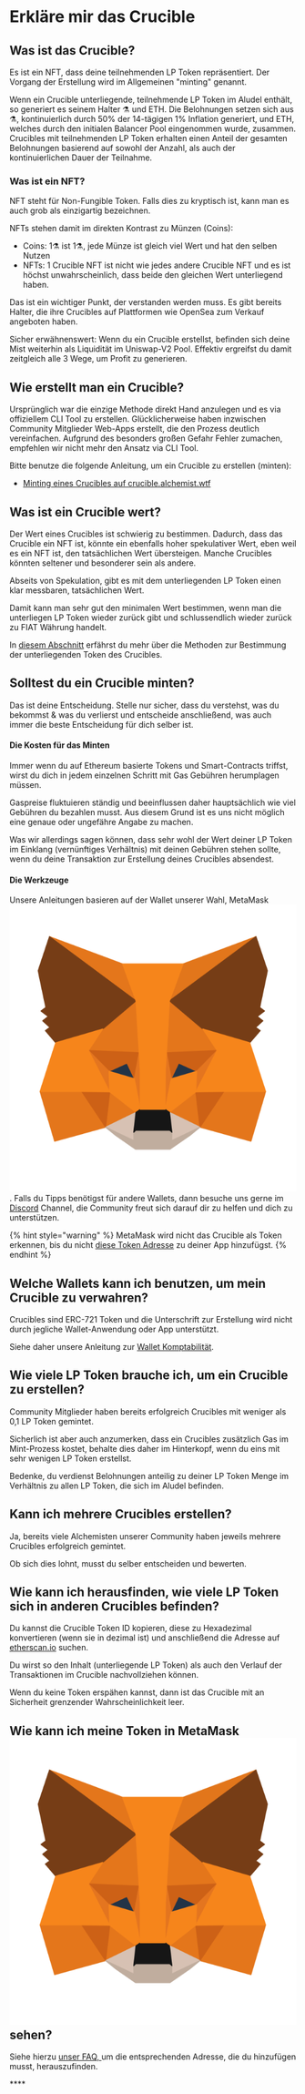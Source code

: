 # Erkläre mir das Crucible

## Was ist das Crucible?

Es ist ein NFT, dass deine teilnehmenden LP Token repräsentiert. Der Vorgang der Erstellung wird im Allgemeinen "minting" genannt.

Wenn ein Crucible unterliegende, teilnehmende LP Token im Aludel enthält, so generiert es seinem Halter ⚗️ und ETH. Die Belohnungen setzen sich aus ⚗️, kontinuierlich durch 50% der 14-tägigen 1% Inflation generiert, und ETH, welches durch den initialen Balancer Pool eingenommen wurde, zusammen. Crucibles mit teilnehmenden LP Token erhalten einen Anteil der gesamten Belohnungen basierend auf sowohl der Anzahl, als auch der kontinuierlichen Dauer der Teilnahme.

### Was ist ein NFT?

NFT steht für Non-Fungible Token. Falls dies zu kryptisch ist, kann man es auch grob als einzigartig bezeichnen.

NFTs stehen damit im direkten Kontrast zu Münzen \(Coins\):

* Coins: 1⚗️ ist 1⚗️, jede Münze ist gleich viel Wert und hat den selben Nutzen
* NFTs: 1 Crucible NFT ist nicht wie jedes andere Crucible NFT und es ist höchst unwahrscheinlich, dass beide den gleichen Wert unterliegend haben.

Das ist ein wichtiger Punkt, der verstanden werden muss. Es gibt bereits Halter, die ihre Crucibles auf Plattformen wie OpenSea zum Verkauf angeboten haben.

Sicher erwähnenswert: Wenn du ein Crucible erstellst, befinden sich deine Mist weiterhin als Liquidität im Uniswap-V2 Pool. Effektiv ergreifst du damit zeitgleich alle 3 Wege, um Profit zu generieren.

## Wie erstellt man ein Crucible?

Ursprünglich war die einzige Methode direkt Hand anzulegen und es via offiziellem CLI Tool zu erstellen. Glücklicherweise haben inzwischen Community Mitglieder Web-Apps erstellt, die den Prozess deutlich vereinfachen. Aufgrund des besonders großen Gefahr Fehler zumachen, empfehlen wir nicht mehr den Ansatz via CLI Tool. 

Bitte benutze die folgende Anleitung, um ein Crucible zu erstellen \(minten\):

* [Minting eines Crucibles auf crucible.alchemist.wtf](guides-crucible.alchemist.wtf/)

## Was ist ein Crucible wert?

Der Wert eines Crucibles ist schwierig zu bestimmen. Dadurch, dass das Crucible ein NFT ist, könnte ein ebenfalls hoher spekulativer Wert, eben weil es ein NFT ist, den tatsächlichen Wert übersteigen. Manche Crucibles könnten seltener und besonderer sein als andere.

Abseits von Spekulation, gibt es mit dem unterliegenden LP Token einen klar messbaren, tatsächlichen Wert. 

Damit kann man sehr gut den minimalen Wert bestimmen, wenn man die unterliegen LP Token wieder zurück gibt und schlussendlich wieder zurück zu FIAT Währung handelt.

In [diesem Abschnitt](teach-me-about-crucibles.md#wie-kann-ich-herausfinden-wie-viele-lp-token-sich-in-anderen-crucibles-befinden) erfährst du mehr über die Methoden zur Bestimmung der unterliegenden Token des Crucibles.

## Solltest du ein Crucible minten?

Das ist deine Entscheidung. Stelle nur sicher, dass du verstehst, was du bekommst & was du verlierst und  entscheide anschließend, was auch immer die beste Entscheidung für dich selber ist.

#### Die Kosten für das Minten

Immer wenn du auf Ethereum basierte Tokens und Smart-Contracts triffst, wirst du dich in jedem einzelnen Schritt mit Gas Gebühren herumplagen müssen. 

Gaspreise fluktuieren ständig und beeinflussen daher hauptsächlich wie viel Gebühren du bezahlen musst. Aus diesem Grund ist es uns nicht möglich eine genaue oder ungefähre Angabe zu machen.

Was wir allerdings sagen können, dass sehr wohl der Wert deiner LP Token im Einklang \(vernünftiges Verhältnis\) mit deinen Gebühren stehen sollte, wenn du deine Transaktion zur Erstellung deines Crucibles absendest.

#### Die Werkzeuge

Unsere Anleitungen basieren auf der Wallet unserer Wahl, MetaMask![](../.gitbook/assets/metamask-fox.svg). Falls du Tipps benötigst für andere Wallets, dann besuche uns gerne im [Discord](http://discord.alchemist.wtf) Channel, die Community freut sich darauf dir zu helfen und dich zu unterstützen.

{% hint style="warning" %}
MetaMask wird nicht das Crucible als Token erkennen, bis du nicht [diese Token Adresse](faq.md#warum-kann-ich-mein-e-crucible-s-nicht-in-meiner-wallet-sehen) zu deiner App hinzufügst. 
{% endhint %}

## Welche Wallets kann ich benutzen, um mein Crucible zu verwahren?

Crucibles sind ERC-721 Token und die Unterschrift zur Erstellung wird nicht durch jegliche Wallet-Anwendung oder App unterstützt. 

Siehe daher unsere Anleitung zur [Wallet Komptabilität](wallet-compatibility.md).

## Wie viele LP Token brauche ich, um ein Crucible zu erstellen?

Community Mitglieder haben bereits erfolgreich Crucibles mit weniger als 0,1 LP Token gemintet.

Sicherlich ist aber auch anzumerken, dass ein Crucibles zusätzlich Gas im Mint-Prozess kostet, behalte dies daher im Hinterkopf, wenn du eins mit sehr wenigen LP Token erstellst.

Bedenke, du verdienst Belohnungen anteilig zu deiner LP Token Menge im Verhältnis zu allen LP Token, die sich im Aludel befinden.

## Kann ich mehrere Crucibles erstellen?

Ja, bereits viele Alchemisten unserer Community haben jeweils mehrere Crucibles erfolgreich gemintet.

Ob sich dies lohnt, musst du selber entscheiden und bewerten.

## Wie kann ich herausfinden, wie viele LP Token sich in anderen Crucibles befinden?

Du kannst die Crucible Token ID kopieren, diese zu Hexadezimal konvertieren \(wenn sie in dezimal ist\) und anschließend die Adresse auf [etherscan.io](https://etherscan.io) suchen.

Du wirst so den Inhalt \(unterliegende LP Token\) als auch den Verlauf der Transaktionen im Crucible nachvollziehen können.

Wenn du keine Token erspähen kannst, dann ist das Crucible mit an Sicherheit grenzender Wahrscheinlichkeit leer.

## Wie kann ich meine Token in MetaMask ![](../.gitbook/assets/metamask-fox.svg) sehen?

Siehe hierzu [unser FAQ, ](faq.md#warum-kann-ich-meine-usdmist-nicht-in-meiner-wallet-sehen)um die entsprechenden Adresse, die du hinzufügen musst, herauszufinden.

\*\*\*\*

